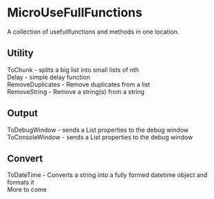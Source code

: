 # MicroUseFullFunctions

<p>A collection of usefullfunctions and methods in one location.</p>


<h2>Utility</h2>
<summary>ToChunk - splits a big list into small lists of nth </summary>
<summary>Delay - simple delay function</summary>
<summary>RemoveDuplicates - Remove duplicates from a list</summary>
<summary>RemoveString - Remove a string(s) from a string </summary>

<h2>Output</h2>
<summary>ToDebugWindow - sends a List<T> properties to the debug window </summary>
<summary>ToConsoleWindow - sends a List<T> properties to the debug window </summary>

<h2>Convert</h2>
<summary>ToDateTime - Converts a string into a fully formed datetime object and formats it</summary>


<summary>More to come</summary>
